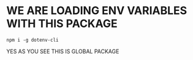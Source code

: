 # WE ARE LOADING ENV VARIABLES WITH THIS PACKAGE

```
npm i -g dotenv-cli
```

YES AS YOU SEE THIS IS GLOBAL PACKAGE